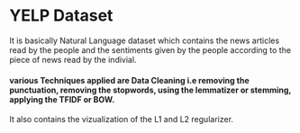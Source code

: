 # YELP Dataset
It is basically Natural Language dataset which contains the news articles read by the people and the sentiments given by the people according to the piece of news read by the indivial.
#### various Techniques applied are Data Cleaning i.e removing the punctuation, removing the stopwords, using the lemmatizer or stemming, applying the TFIDF or BOW.
It also contains the vizualization of the L1 and L2 regularizer.
